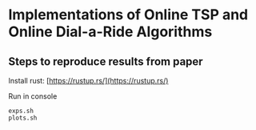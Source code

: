 # Implementations of Online TSP and Online Dial-a-Ride Algorithms

## Steps to reproduce results from paper

Install rust: [https://rustup.rs/](https://rustup.rs/)

Run in console

```
exps.sh
plots.sh
```

